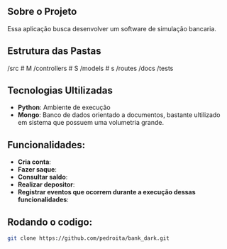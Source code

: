 ## Sobre o Projeto
Essa aplicação busca desenvolver um software de simulação bancaria.
## Estrutura das Pastas
/src           # M
  /controllers # S
  /models      # s
  /routes
/docs
/tests
## Tecnologias Ultilizadas
- **Python**: Ambiente de execução
- **Mongo**: Banco de dados orientado a documentos, bastante ultilizado em sistema que possuem uma volumetria grande.
## Funcionalidades:
- **Cria conta**:
- **Fazer saque**:
- **Consultar saldo**:
- **Realizar depositor**:
- **Registrar eventos que ocorrem durante a execução dessas funcionalidades**:
## Rodando o codigo:
```bash
git clone https://github.com/pedroita/bank_dark.git

```

